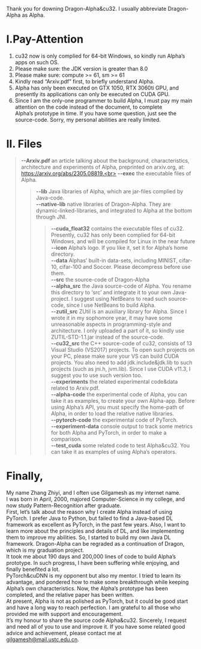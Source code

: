 Thank you for downing Dragon-Alpha&cu32. 
I usually abbreviate Dragon-Alpha as Alpha.

# I.Pay-Attention
1. cu32 now is only complied for 64-bit Windows, so kindly run Alpha’s apps on such OS.<br>
2. Please make sure: the JDK version is greater than 8.0<br>
3. Please make sure: compute >= 61, sm >= 61<br>
4. Kindly read “Arxiv.pdf” first, to briefly understand Alpha.<br>
5. Alpha has only been executed on GTX 1050, RTX 3060ti GPU, and presently its applications can only be executed on CUDA GPU.<br>
6. Since I am the only-one programmer to build Alpha, I must pay my main attention on the code instead of the document, to complete<br> Alpha’s prototype in time. If you have some question, just see the source-code. Sorry, my personal abilities are really limited.<br> 


# II. Files
>**--Arxiv.pdf**  an article talking about the background, characteristics, architecture and experiments of Alpha, preprinted on arxiv.org, at: https://arxiv.org/abs/2305.08819.<br>
>**--exec**  the executable files of Alpha. <br>
>>**--lib**  Java libraries of Alpha, which are jar-files complied by Java-code.<br>
>>**--native-lib**  native libraries of Dragon-Alpha. They are dynamic-linked-libraries, and integrated to Alpha at the bottom through JNI.<br>
>>>**--cuda_float32**  contains the executable files of cu32. Presently, cu32 has only been complied for 64-bit Windows, and will be compiled for Linux in the near future<br>
>>**--icon**  Alpha’s logo. If you like it, set it for Alpha’s home directory.<br> 
>>**--data**  Alphas’ built-in data-sets, including MINIST, cifar-10, cifar-100 and Soccer. Please decompress before use them.<br> 
>**--src**  the source-code of Dragon-Alpha<br>
>>**--alpha_src**  the Java source-code of Alpha. You rename this directory to ‘src’ and integrate it to your own Java-project. I suggest using NetBeans to read such source-code, since I use NetBeans to build Alpha.<br>
>>**--zutil_src**  ZUtil is an auxiliary library for Alpha. Since I wrote it in my sophomore year, it may have some unreasonable aspects in programming-style and architecture. I only uploaded a part of it, so kindly use ZUTIL-STD-1.1.jar instead of the source-code.<br>
>>**--cu32_src**  the C++ source-code of cu32, consists of 13 Visual Studio (VS2017) projects. To open such projects on your PC, please make sure your VS can build CUDA projects. You also need to add jdk.include&jdk.lib to such projects (such as jni.h, jvm.lib). Since I use CUDA v11.3, I suggest you to use such version too.<br>
>**--experiments**  the related experimental code&data related to Arxiv.pdf.<br>
>>**--alpha-code**  the experimental code of Alpha, you can take it as examples, to create your own Alpha-app. Before using Alpha’s API, you must specify the home-path of Alpha, in order to load the relative native libraries.<br>
>>**--pytorch-code**  the experimental code of PyTorch.<br>
>>**--experiment-data**  console output to track some metrics for both Alpha and PyTorch, in order to make a comparison.<br>
>>**--test_cuda**  some related code to test Alpha&cu32. You can take it as examples of using Alpha’s operators.<br>

# Finally, 
My name Zhang Zhiyi, and I often use Gilgamesh as my internet name.<br>
I was born in April, 2000, majored Computer-Science in my college, and now study Pattern-Recognition after graduate.<br>
First, let’s talk about the reason why I create Alpha instead of using PyTorch. I prefer Java to Python, but failed to find a Java-based DL framework as excellent as PyTorch, in the past few years. Also, I want to learn more about the principles and details of DL, and like implementing them to improve my abilities. So, I started to build my own Java DL framework. Dragon-Alpha can be regraded as a continuation of Dragon, which is my graduation project.<br>
It took me about 190 days and 200,000 lines of code to build Alpha’s prototype. In such progress, I have been suffering while enjoying, and finally benefited a lot.<br> PyTorch&cuDNN is my opponent but also my mentor. I tried to learn its advantage, and pondered how to make some breakthrough while keeping Alpha’s own characteristics. Now, the Alpha’s prototype has been completed, and the relative paper has been written.<br>
At present, Alpha is not as polished as PyTorch, but it could be good start and have a long way to reach perfection. I am grateful to all those who provided me with support and encouragement.<br>
It’s my honour to share the source code Alpha&cu32. Sincerely, I request and need all of you to use and improve it. If you have some related good advice and achievement, please contact me at gilgamesh@mail.ustc.edu.cn.<br>

